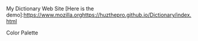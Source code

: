 My Dictionary Web Site
[Here is the demo]:https://www.mozilla.orghttps://huzthepro.github.io/Dictionary/index.html

Color Palette
